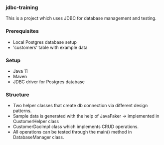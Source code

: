 ### jdbc-training

This is a project which uses JDBC for database management and testing.

### Prerequisites
- Local Postgres database setup
- 'customers' table with example data

### Setup
- Java 11
- Maven
- JDBC driver for Postgres database

### Structure

- Two helper classes that create db connection via different design patterns.
- Sample data is generated with the help of JavaFaker -> implemented in CustomerHelper class
- CustomerDaoImpl class which implements CRUD operations.
- All operations can be tested through the main() method in DatabaseManager class.